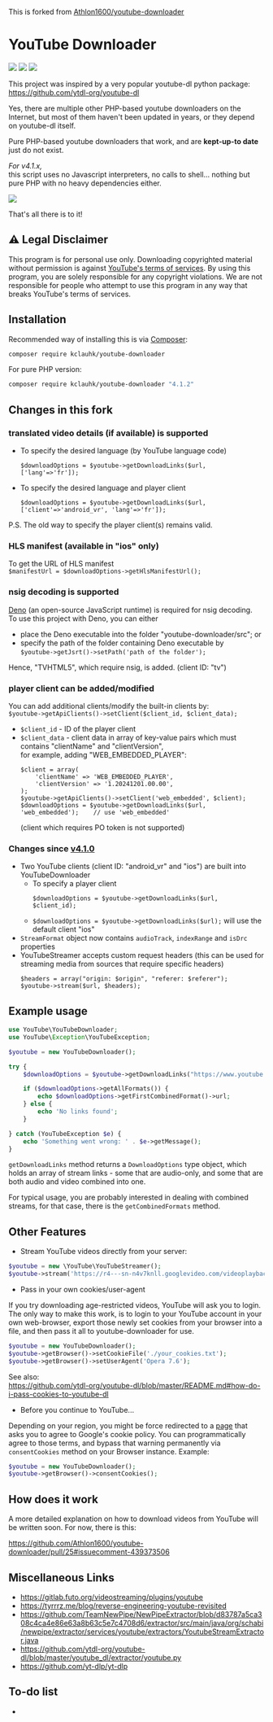 This is forked from [Athlon1600/youtube-downloader](https://github.com/Athlon1600/youtube-downloader)

# YouTube Downloader

![](https://img.shields.io/github/license/kclauhk/youtube-downloader.svg)
![](https://img.shields.io/packagist/dt/kclauhk/youtube-downloader.svg)
![](https://img.shields.io/github/last-commit/kclauhk/youtube-downloader.svg)

This project was inspired by a very popular youtube-dl python package:  
https://github.com/ytdl-org/youtube-dl

Yes, there are multiple other PHP-based youtube downloaders on the Internet, 
but most of them haven't been updated in years, or they depend on youtube-dl itself.  

Pure PHP-based youtube downloaders that work, and are **kept-up-to date** just do not exist.

*For v4.1.x,*  
this script uses no Javascript interpreters, no calls to shell... nothing but pure PHP with no heavy dependencies either.

![](https://i.imgur.com/YT39KZ5.png)

That's all there is to it!

## :warning: Legal Disclaimer

This program is for personal use only. 
Downloading copyrighted material without permission is against [YouTube's terms of services](https://www.youtube.com/static?template=terms). 
By using this program, you are solely responsible for any copyright violations. 
We are not responsible for people who attempt to use this program in any way that breaks YouTube's terms of services.

## Installation

Recommended way of installing this is via [Composer](http://getcomposer.org):

```bash
composer require kclauhk/youtube-downloader
```

For pure PHP version:

```bash
composer require kclauhk/youtube-downloader "4.1.2"
```

## Changes in this fork

### translated video details (if available) is supported
- To specify the desired language (by YouTube language code)
  ```
  $downloadOptions = $youtube->getDownloadLinks($url, ['lang'=>'fr']);
  ```
- To specify the desired language and player client
  ```
  $downloadOptions = $youtube->getDownloadLinks($url, ['client'=>'android_vr', 'lang'=>'fr']);
  ```
P.S. The old way to specify the player client(s) remains valid.

### HLS manifest (available in "ios" only)
To get the URL of HLS manifest  
`$manifestUrl = $downloadOptions->getHlsManifestUrl();`

### nsig decoding is supported
[Deno](https://deno.com/) (an open-source JavaScript runtime) is required for nsig decoding.  
To use this project with Deno, you can either
- place the Deno executable into the folder "youtube-downloader/src"; or
- specify the path of the folder containing Deno executable by  
  `$youtube->getJsrt()->setPath('path of the folder');`

Hence, "TVHTML5", which require nsig, is added. (client ID: "tv")  

### player client can be added/modified
You can add additional clients/modify the built-in clients by:  
  `$youtube->getApiClients()->setClient($client_id, $client_data);`
- `$client_id`   - ID of the player client
- `$client_data` - client data in array of key-value pairs which must contains "clientName" and "clientVersion",  
  for example, adding "WEB_EMBEDDED_PLAYER":  
  ```
  $client = array(
      'clientName' => 'WEB_EMBEDDED_PLAYER',
      'clientVersion' => '1.20241201.00.00',
  );
  $youtube->getApiClients()->setClient('web_embedded', $client);
  $downloadOptions = $youtube->getDownloadLinks($url, 'web_embedded');    // use 'web_embedded'
  ```
  (client which requires PO token is not supported)

### Changes since [v4.1.0](https://github.com/kclauhk/youtube-downloader/releases/tag/v4.1.0)
- Two YouTube clients (client ID: "android_vr" and "ios") are built into YouTubeDownloader
  - To specify a player client
    ```
    $downloadOptions = $youtube->getDownloadLinks($url, $client_id);
    ```
  - `$downloadOptions = $youtube->getDownloadLinks($url);` will use the default client "ios"
- `StreamFormat` object now contains `audioTrack`, `indexRange` and `isDrc` properties
- YouTubeStreamer accepts custom request headers (this can be used for streaming media from sources that require specific headers)
  ```
  $headers = array("origin: $origin", "referer: $referer");
  $youtube->stream($url, $headers);
  ```

## Example usage

```php
use YouTube\YouTubeDownloader;
use YouTube\Exception\YouTubeException;

$youtube = new YouTubeDownloader();

try {
    $downloadOptions = $youtube->getDownloadLinks("https://www.youtube.com/watch?v=aqz-KE-bpKQ");

    if ($downloadOptions->getAllFormats()) {
        echo $downloadOptions->getFirstCombinedFormat()->url;
    } else {
        echo 'No links found';
    }

} catch (YouTubeException $e) {
    echo 'Something went wrong: ' . $e->getMessage();
}
```

`getDownloadLinks` method returns a `DownloadOptions` type object, which holds an array of stream links - some that are audio-only, and some that are both audio and video combined into one.

For typical usage, you are probably interested in dealing with combined streams, for that case, there is the `getCombinedFormats` method.

## Other Features

- Stream YouTube videos directly from your server:

```php
$youtube = new \YouTube\YouTubeStreamer();
$youtube->stream('https://r4---sn-n4v7knll.googlevideo.com/videoplayback?...');
```

- Pass in your own cookies/user-agent

If you try downloading age-restricted videos, YouTube will ask you to login. The only way to make this work, is to login to your YouTube account in your own web-browser, export those newly set cookies from your browser into a file, and then pass it all to youtube-downloader for use.

```php
$youtube = new YouTubeDownloader();
$youtube->getBrowser()->setCookieFile('./your_cookies.txt');
$youtube->getBrowser()->setUserAgent('Opera 7.6');
```

See also:  
https://github.com/ytdl-org/youtube-dl/blob/master/README.md#how-do-i-pass-cookies-to-youtube-dl

- Before you continue to YouTube...

Depending on your region, you might be force redirected to a [page](https://unblockvideos.com/images/before-you-continue-cookies.jpg) that asks you to agree to Google's cookie policy.
You can programmatically agree to those terms, and bypass that warning permanently via `consentCookies` method on your Browser instance. Example:  
```php
$youtube = new YouTubeDownloader();
$youtube->getBrowser()->consentCookies();
```

## How does it work

A more detailed explanation on how to download videos from YouTube will be written soon.
For now, there is this:  

https://github.com/Athlon1600/youtube-downloader/pull/25#issuecomment-439373506

## Miscellaneous Links

- https://gitlab.futo.org/videostreaming/plugins/youtube
- https://tyrrrz.me/blog/reverse-engineering-youtube-revisited
- https://github.com/TeamNewPipe/NewPipeExtractor/blob/d83787a5ca308c4ca4e86e63a8b63c5e7c4708d6/extractor/src/main/java/org/schabi/newpipe/extractor/services/youtube/extractors/YoutubeStreamExtractor.java
- https://github.com/ytdl-org/youtube-dl/blob/master/youtube_dl/extractor/youtube.py
- https://github.com/yt-dlp/yt-dlp

## To-do list

- 
